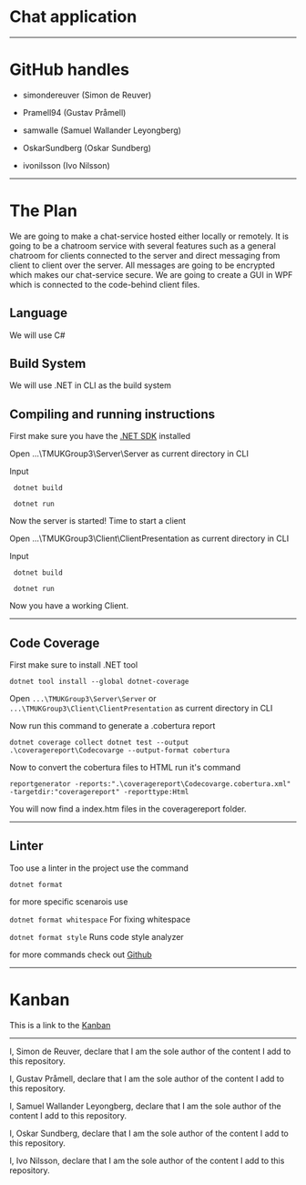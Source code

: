 # Chat application


---

# GitHub handles

* simondereuver (Simon de Reuver)

* Pramell94 (Gustav Pråmell)

* samwalle (Samuel Wallander Leyongberg)

* OskarSundberg (Oskar Sundberg)

* ivonilsson (Ivo Nilsson)

--- 

# The Plan

We are going to make a chat-service hosted either locally or remotely. It is going to be a chatroom
service with several features such as a general chatroom for clients connected to the server and direct 
messaging from client to client over the server. All messages are going to be encrypted which makes our 
chat-service secure. We are going to create a GUI in WPF which is connected to the code-behind client 
files. 

## Language

We will use C#

## Build System

We will use .NET in CLI as the build system

## Compiling and running instructions

First make sure you have the [.NET SDK](https://dotnet.microsoft.com/en-us/download) installed  

Open ...\TMUKGroup3\Server\Server as current directory in CLI

Input 

     dotnet build

     dotnet run

Now the server is started! Time to start a client

Open ...\TMUKGroup3\Client\ClientPresentation as current directory in CLI

Input 

     dotnet build

     dotnet run

Now you have a working Client.

---

## Code Coverage

First make sure to install .NET tool

``` dotnet tool install --global dotnet-coverage ```

Open ```...\TMUKGroup3\Server\Server``` or ```...\TMUKGroup3\Client\ClientPresentation``` as current directory in CLI

Now run this command to generate a .cobertura report

``` dotnet coverage collect dotnet test --output .\coveragereport\Codecovarge --output-format cobertura ```

Now to convert the cobertura files to HTML run it's command

``` reportgenerator -reports:".\coveragereport\Codecovarge.cobertura.xml" -targetdir:"coveragereport" -reporttype:Html ```

You will now find a index.htm files in the coveragereport folder.

---

## Linter

Too use a linter in the project use the command

    dotnet format

for more specific scenarois use

``` dotnet format whitespace ``` For fixing whitespace

``` dotnet format style ``` Runs code style analyzer

for more commands check out [Github](https://github.com/dotnet/format)

---

 # Kanban

This is a link to the [Kanban](https://github.com/users/OskarSundberg/projects/2/views/1)

---

I, Simon de Reuver, declare that I am the sole author of the content I add to this repository.

I, Gustav Pråmell, declare that I am the sole author of the content I add to this repository.

I, Samuel Wallander Leyongberg, declare that I am the sole author of the content I add to this repository.

I, Oskar Sundberg, declare that I am the sole author of the content I add to this repository.

I, Ivo Nilsson, declare that I am the sole author of the content I add to this repository.